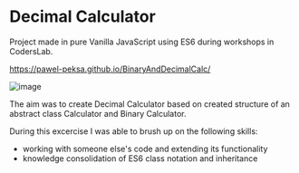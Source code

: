 # Decimal Calculator
Project made in pure Vanilla JavaScript using ES6 during workshops in CodersLab.

https://pawel-peksa.github.io/BinaryAndDecimalCalc/

![image](https://user-images.githubusercontent.com/25892133/138754530-819119e9-eab3-4c32-9688-a3cb5a0a6804.png)

The aim was to create Decimal Calculator based on created structure of an abstract class Calculator and Binary Calculator.

During this excercise I was able to brush up on the following skills:
- working with someone else's code and extending its functionality
- knowledge consolidation of ES6 class notation and inheritance
